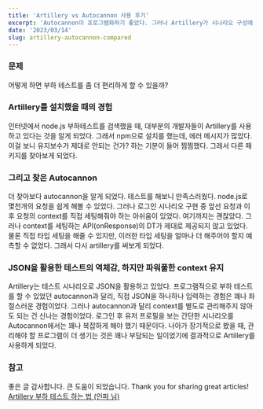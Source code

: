 ```yaml
---
title: 'Artillery vs Autocannon 사용 후기'
excerpt: 'Autocannon이 프로그램화하기 좋았다. 그러나 Artillery가 시나리오 구성에 더 편리했기 때문에 Artillery를 사용하게 되었다.'
date: '2023/03/14'
slug: artillery-autocannon-compared
---
```


### 문제

어떻게 하면 부하 테스트를 좀 더 편리하게 할 수 있을까?

### Artillery를 설치했을 때의 경험

인터넷에서 node.js 부하테스트를 검색했을 때, 대부분의 개발자들이 Artillery를 사용하고 있다는 것을 알게 되었다. 그래서 npm으로 설치를 했는데, 에러 메시지가 많았다. 이걸 보니 유지보수가 제대로 안되는 건가? 하는 기분이 들어 찜찜했다. 그래서 다른 패키지를 찾아보게 되었다.

### 그리고 찾은 Autocannon

더 찾아보다 autocannon을 알게 되었다. 테스트를 해보니 만족스러웠다. node.js로 몇천개의 요청을 쉽게 해볼 수 있었다. 그러나 로그인 시나리오 구현 중 앞선 요청과 이후 요청의 context를 직접 세팅해줘야 하는 아쉬움이 있었다. 여기까지는 괜찮았다. 그러나 context를 세팅하는 API(onResponse)의 DT가 제대로 제공되지 않고 있었다. 물론 직접 타입 세팅을 해줄 수 있지만, 이러한 타입 세팅을 얼마나 더 해주어야 할지 예측할 수 없었다. 그래서 다시 artillery를 써보게 되었다.

### JSON을 활용한 테스트의 역체감, 하지만 파워풀한 context 유지

Artillery는 테스트 시나리오로 JSON을 활용하고 있었다. 프로그램적으로 부하 테스트를 할 수 있었던 autocannon과 달리, 직접 JSON을 하나하나 입력하는 경험은 꽤나 좌절스러운 경험이었다. 그러나 autocannon과 달리 context를 별도로 관리해주지 않아도 되는 건 신나는 경험이었다. 로그인 후 유저 프로필을 보는 간단한 시나리오를 Autocannon에서는 꽤나 복잡하게 해야 했기 때문이다. 나아가 장기적으로 봤을 때, 관리해야 할 프로그램이 더 생기는 것은 꽤나 부담되는 일이었기에 결과적으로 Artillery를 사용하게 되었다.

### 참고

좋은 글 감사합니다. 큰 도움이 되었습니다. Thank you for sharing great articles!  
[Artillery 부하 테스트 하는 법 (인파 님)](https://inpa.tistory.com/entry/JEST-%F0%9F%93%9A-%EB%B6%80%ED%95%98-%ED%85%8C%EC%8A%A4%ED%8A%B8-Stress-Test)
